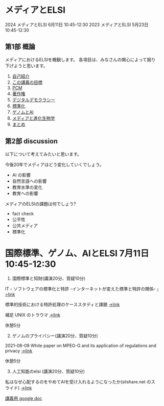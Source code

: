 # メディアとELSI
2024 メディアとELSI 6月11日 10:45-12:30
2023 メディアとELSI 5月23日 10:45-12:30

## 第1部 概論

メディアにおけるELSIを概観します。
各項目は、みなさんの関心によって掘り下げようと思います。

1. [自己紹介](010_self_introduction.md)
2. [この講義の目標](020_introduction.md)
3. [PCM](030_PCM.md)
4. [著作権](040_copyright.md)
5. [デジタルデモクラシー](050_digitaldemocracy.md)
6. [標準化](060_standardization.md)
7. [ゲノムとAI](070_genomeandai.md)
8. [メディアと進化生物学](080_evolutional_sociology.md)
8. [まとめ](090_conclusion.md)



## 第2部 discussion

以下について考えてみたいと思います。

今後20年でメディアはどう変化していくでしょう。
 - AI の影響
 - 自然言語への影響
 - 教育水準の変化
 - 教育への影響

メディアのELSIの課題は何でしょう?
 - fact check
 - 公平性
 - 公共メディア
 - 標準化


# 国際標準、ゲノム、AIとELSI 7月11日 10:45-12:30

1. 国際標準と知財(講演20分、質疑10分)

IT・ソフトウェアの標準化と特許 -インターネットが変えた標準と特許の関係-
[->link](http://id.nii.ac.jp/1001/00090031/)

標準的技術における特許処理のケーススタディと課題
[->link](http://id.nii.ac.jp/1001/00098394/)

補足 UNIX のトラウマ
[->link](210_standard_and_ip.md)

休憩5分

2. ゲノムのプライバシー(講演20分、質疑10分)

2021-08-09    White paper on MPEG-G and its application of regulations and privacy
[->link](https://www.mpeg.org/wp-content/uploads/mpeg_meetings/135_OnLine/w20737.zip)

休憩5分

3. 人工知能のelsi (講演20分、質疑10分)

私はなぜ心配するのをやめてAIを受け入れるようになったか(slishare.net のスライド)
[->link](https://www.slideshare.net/itarukaneko3/ai-258667080?fbclid=IwAR3JNa0EgI7JILFkjhHDTtxNueluBPdt6w91E9fuyYoK_Xmko5oDAZuTGoU)




[講義用 google doc](https://docs.google.com/document/d/1w_rr1eMvIiYdm-O1-NVaDPEbA4Yi-_zCwfu49z5J6fs/edit?usp=sharing)